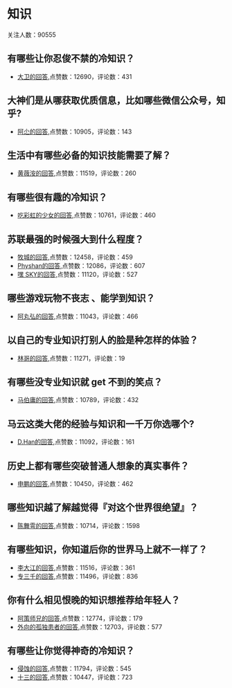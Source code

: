 #  知识 
关注人数：90555
## 有哪些让你忍俊不禁的冷知识？
- [大卫的回答](https://www.zhihu.com/question/30623666/answer/96827164),点赞数：12690，评论数：431
## 大神们是从哪获取优质信息，比如哪些微信公众号，知乎?
- [阿尐的回答](https://www.zhihu.com/question/36809525/answer/1965470820),点赞数：10905，评论数：143
## 生活中有哪些必备的知识技能需要了解？
- [黄薇洝的回答](https://www.zhihu.com/question/35112627/answer/66479191),点赞数：11519，评论数：260
## 有哪些很有趣的冷知识？
- [吃彩虹的少女的回答](https://www.zhihu.com/question/275889588/answer/465555644),点赞数：10761，评论数：460
## 苏联最强的时候强大到什么程度？
- [牧城的回答](https://www.zhihu.com/question/359733368/answer/1146496043),点赞数：12458，评论数：459
- [Physhan的回答](https://www.zhihu.com/question/359733368/answer/1119295948),点赞数：12086，评论数：607
- [嘿 SKY的回答](https://www.zhihu.com/question/359733368/answer/1059479436),点赞数：11120，评论数：527
## 哪些游戏玩物不丧志 、能学到知识？
- [阿丸弘的回答](https://www.zhihu.com/question/36867384/answer/93841079),点赞数：11043，评论数：466
## 以自己的专业知识打别人的脸是种怎样的体验？
- [林哥的回答](https://www.zhihu.com/question/53118630/answer/345844815),点赞数：11271，评论数：19
## 有哪些没专业知识就 get 不到的笑点？
- [马伯庸的回答](https://www.zhihu.com/question/31884662/answer/54630481),点赞数：10789，评论数：432
## 马云这类大佬的经验与知识和一千万你选哪个?
- [D.Han的回答](https://www.zhihu.com/question/330132377/answer/751809105),点赞数：11092，评论数：161
## 历史上都有哪些突破普通人想象的真实事件？
- [申鹏的回答](https://www.zhihu.com/question/410653199/answer/1540504445),点赞数：10450，评论数：462
## 哪些知识越了解越觉得『对这个世界很绝望』？
- [陈舞雩的回答](https://www.zhihu.com/question/308429562/answer/647630391),点赞数：10714，评论数：1598
## 有哪些知识，你知道后你的世界马上就不一样了？
- [李大江的回答](https://www.zhihu.com/question/38632401/answer/1101877112),点赞数：11516，评论数：361
- [专三千的回答](https://www.zhihu.com/question/38632401/answer/1064473917),点赞数：11496，评论数：836
## 你有什么相见恨晚的知识想推荐给年轻人？
- [阿策师兄的回答](https://www.zhihu.com/question/22238159/answer/698938247),点赞数：12774，评论数：179
- [外向的孤独患者的回答](https://www.zhihu.com/question/22238159/answer/444464095),点赞数：12703，评论数：577
## 有哪些让你觉得神奇的冷知识？
- [侵蚀的回答](https://www.zhihu.com/question/63398298/answer/600072397),点赞数：11794，评论数：545
- [十三的回答](https://www.zhihu.com/question/63398298/answer/210240959),点赞数：10447，评论数：723

